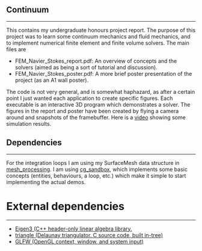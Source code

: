 ## Continuum
------------------------
This contains my undergraduate honours project report.
The purpose of this project was to learn some continuum mechanics and fluid mechanics, and to implement numerical finite element
and finite volume solvers. The main files are

- FEM_Navier_Stokes_report.pdf: An overview of concepts and the solvers (aimed as being a sort of tutorial and discussion).
- FEM_Navier_Stokes_poster.pdf: A more brief poster presentation of the project (as an A1 wall poster).

The code is not very general, and is somewhat haphazard, as after a certain point I just wanted each application to create specific figures.
Each executable is an interactive 3D program which demonstrates a solver. The figures in the report and poster have been created
by flying a camera around and snapshots of the framebuffer. Here is a [video](https://www.youtube.com/watch?v=m5He2x3gNz8) showing some simulation results.

## Dependencies
-----------------------
For the integration loops I am using my SurfaceMesh data structure in [mesh_processing](https://github.com/LucasPayne/mesh_processing).
I am using [cg_sandbox](https://github.com/LucasPayne/cg_sandbox), which implements some basic concepts (entities, behaviours, a loop, etc.) which make
it simple to start implementing the actual demos.

# External dependencies
-----------------------
- [Eigen3 (C++ header-only linear algebra library.](https://gitlab.com/libeigen/eigen)
- [triangle (Delaunay triangulator. C source code, built in-tree)](http://www.cs.cmu.edu/~quake/triangle.html)
- [GLFW (OpenGL context, window, and system input)](https://www.glfw.org/)
